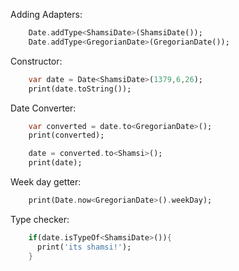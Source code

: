 
Adding Adapters:
```dart
    Date.addType<ShamsiDate>(ShamsiDate());
    Date.addType<GregorianDate>(GregorianDate());
```

Constructor:
```dart
    var date = Date<ShamsiDate>(1379,6,26);
    print(date.toString());
```

Date Converter:
```dart
    var converted = date.to<GregorianDate>();
    print(converted);

    date = converted.to<Shamsi>();
    print(date);

```

Week day getter:

```dart
    print(Date.now<GregorianDate>().weekDay);
```

Type checker:

```dart
    if(date.isTypeOf<ShamsiDate>()){
      print('its shamsi!');
    }
```
